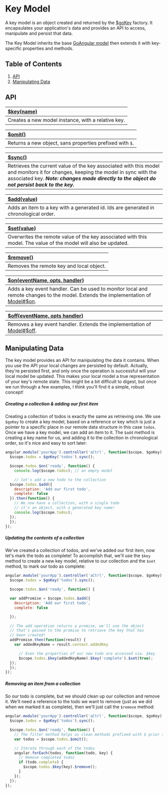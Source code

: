 # Key Model

A key model is an object created and returned by the [$goKey](../../key.md) factory.
It encapsulates your application's data and provides an API to access, manipulate
and persist that data.

The Key Model inherits the base [GoAngular model](../index.md) then extends it with key-specific properties and methods.

## Table of Contents

1. [API](#api)
2. [Manipulating Data](#manipulating-data)

## API

| [$key(name)](../key.md)|
|:--|
| Creates a new model instance, with a relative key. |

| [$omit()](../omit.md)|
|:--|
| Returns a new object, sans properties prefixed with `$`. |

| [$sync()](../sync.md)|
|:--|
| Retrieves the current value of the key associated with this model and monitors it for changes, keeping the model in sync with the  associated key.  ***Note: changes made directly to the object do not persist back to the key.*** |

| [$add(value)](./add.md)|
|:--|
| Adds an item to a key with a generated id.  Ids are generated in chronological order. |

| [$set(value)](./set.md)|
|:--|
| Overwrites the remote value of the key associated with this model.  The value of the model will also be updated. |

| [$remove()](./remove.md)|
|:--|
| Removes the remote key and local object. |

| [$on(eventName, opts, handler)](./on.md)|
|:--|
| Adds a key event handler. Can be used to monitor local and remote changes to the model. Extends the implementation of [Model#$on](../on.md). |

| [$off(eventName, opts handler)](./off.md)|
|:--|
| Removes a key event handler. Extends the implementation of [Model#$off](../off.md). |

## Manipulating Data

The key model provides an API for manipulating the data it contains. When you use the
API your local changes are persisted by default. Actually, they're persisted first,
and only once the operation is successful will your local model be updated.
This makes your local model a true representation of your key's remote state.
This might be a bit difficult to digest, but once we run through a few examples,
I think you'll find it a simple, robust concept!

##### Creating a collection & adding our first item

Creating a collection of todos is exactly the same as retrieving one.  We use `$goKey`
to create a key model, based on a reference or key which is just a pointer to a specific
place in our remote data structure in this case `todos`.  Once we have a key model, we can
add an item to it.  The `$add` method is creating a key name for us, and adding it
to the collection in chronological order, so it's nice and easy to sort later:

```js
angular.module('yourApp').controller('aCtrl', function($scope, $goKey) {
  $scope.todos = $goKey('todos').sync();

  $scope.todos.$on('ready', function() {
    console.log($scope.todos); // an empty model

    // let's add a new todo to the collection
  $scope.todos.$add({
    description: 'Add our first todo',
    complete: false
  }).then(function() {
    // We now have a collection, with a single todo
    // it's an object, with a generated key name!
    console.log($scope.todos);
  });
  });
});
```

##### Updating the contents of a collection

We've created a collection of todos, and we've added our first item, now let's
mark the todo as complete!  To accomplish that, we'll use the `$key` method to create
a new key model, relative to our collection and the `$set` method, to mark our todo as complete:

```js
angular.module('yourApp').controller('aCtrl', function($scope, $goKey) {
  $scope.todos = $goKey('todos').sync();

  $scope.todos.$on('ready', function() {

  var addPromise = $scope.todos.$add({
    description: 'Add our first todo',
    complete: false

  });

  // The add operation returns a promise, we'll use the object
  // that's passed to the promise to retrieve the key that has
  // been created!
  addPromise.then(function(result) {
    var addedKeyName = result.context.addedKey

      // Even the properties of our new todo are accessed via. $key
      $scope.todos.$key(addedKeyName).$key('complete').$set(true);
  });
  });
});
```

##### Removing an item from a collection

So our todo is complete, but we should clean up our collection and remove it.  We'll
 need a reference to the todo we want to remove (just as we did when we marked it
 as complete), then we'll just call the `$remove` method:

```js
angular.module('yourApp').controller('aCtrl', function($scope, $goKey) {
  $scope.todos = $goKey('todos').sync();

  $scope.todos.$on('ready', function() {
    // The filter method helps us clean methods prefixed with $ prior to iteration
    var todos = $scope.todos.$omit();

    // Iterate through each of the todos
    angular.forEach(todos, function(todo, key) {
      // Remove completed todos
      if (todo.complete) {
        $scope.todos.$key(key).$remove();
      }
    });
  });
});
```
